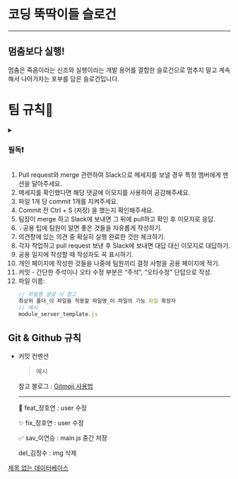 # 코딩 뚝딱이들 슬로건

---

## 멈춤보다 실행!

멈춤은 죽음이라는 신조와 실행이라는 개발 용어를 결합한 슬로건으로 멈추지 말고 계속해서 나아가자는 포부를 담은 슬로건입니다.

# 팀 규칙👀
<details>
  <summary><h3>필독❗️</h3></summary>
  <div>1. Pull request와 merge 관련하여 Slack으로 메세지를 보낼 경우 특정 멤버에게 멘션을 달아주세요.</div>
<div>2. 메세지를 확인했다면 해당 댓글에 이모지를 사용하여 공감해주세요.</div>
<div>3. 파일 1개 당 commit 1개를 지켜주세요.</div>
<div>4. Commit 전 Ctrl + S (저장) 을 했는지 확인해주세요.</div>
<div>5. 팀장이 merge 하고 Slack에 보내면 그 뒤에 pull하고 확인 후 이모지로 응답.</div>
<div>6. 💡공용 팁에 팀원이 알면 좋은 것들을 자유롭게 작성하기.</div>
<div>7. 의견창에 있는 의견 중 확실히 실행 완료한 것만 체크하기.</div>
<div>8. 각자 작업하고 pull request 보낸 후 Slack에 보내면 대답 대신 이모지로 대답하기.</div>
<div>9. 공용 일지에 작성할 때 작성자도 꼭 표시하기.</div>
<div>10. 개인 페이지에 작성한 것들을 나중에 팀원끼리 결정 사항을 공용 페이지에 적기.</div>
<div>11. 커밋 - 간단한 주석이나 오타 수정 부분은 “주석”, “오타수정” 단답으로 작성.</div>
12. 파일 이름:
    ```jsx
    // 파일명 생성 시 참고
    최상위 폴더_이 파일을 적용할 파일명_이 파일의 기능.파일 확장자
    // 예시
    module_server_template.js
    ```
</details>

1. Pull request와 merge 관련하여 Slack으로 메세지를 보낼 경우 특정 멤버에게 멘션을 달아주세요.
2. 메세지를 확인했다면 해당 댓글에 이모지를 사용하여 공감해주세요.
3. 파일 1개 당 commit 1개를 지켜주세요.
4. Commit 전 Ctrl + S (저장) 을 했는지 확인해주세요.
5. 팀장이 merge 하고 Slack에 보내면 그 뒤에 pull하고 확인 후 이모지로 응답.
6. 💡공용 팁에 팀원이 알면 좋은 것들을 자유롭게 작성하기.
7. 의견창에 있는 의견 중 확실히 실행 완료한 것만 체크하기.
8. 각자 작업하고 pull request 보낸 후 Slack에 보내면 대답 대신 이모지로 대답하기.
9. 공용 일지에 작성할 때 작성자도 꼭 표시하기.
10. 개인 페이지에 작성한 것들을 나중에 팀원끼리 결정 사항을 공용 페이지에 적기.
11. 커밋 - 간단한 주석이나 오타 수정 부분은 “주석”, “오타수정” 단답으로 작성.
12. 파일 이름:
    ```jsx
    // 파일명 생성 시 참고
    최상위 폴더_이 파일을 적용할 파일명_이 파일의 기능.파일 확장자
    // 예시
    module_server_template.js
    ```

  
## Git & Github 규칙

- 커밋 컨벤션
    
    > 예시
    > 
    
    참고 블로그 : [Gitmoji 사용법](https://inpa.tistory.com/entry/GIT-⚡️-Gitmoji-사용법-Gitmoji-cli)
    
    ---
    
    📌 feat_정호연 : user 수정 
    
    ✨ fix_정호연 : user 수정
    
    ✅ sav_이연승 : main.js 중간 저장
    
    del_김정수 : img 삭제

[제목 없는 데이터베이스](https://www.notion.so/c9298c79e3cd4292bcba16e082efa7c5?pvs=21)
